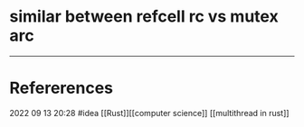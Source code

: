 








# similar between refcell rc vs mutex arc
--- 
# Refererences 




2022 09 13 20:28
#idea [[Rust]][[computer science]] [[multithread in rust]]